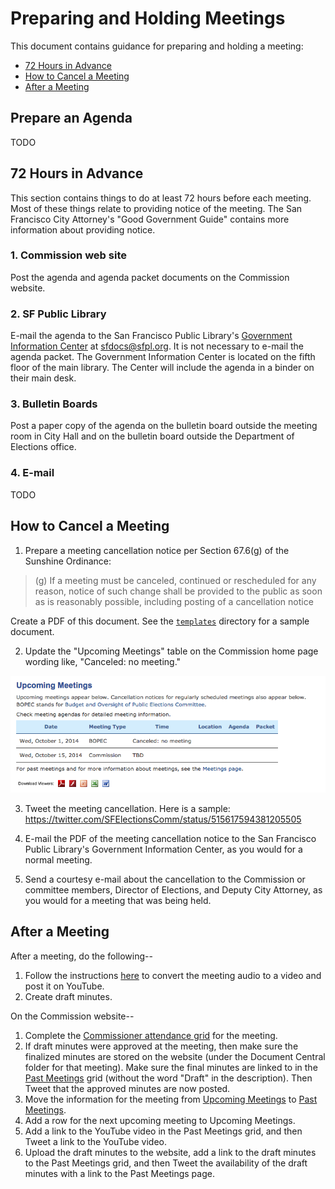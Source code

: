 Preparing and Holding Meetings
==============================

This document contains guidance for preparing and holding a meeting:

* [72 Hours in Advance](#72-hours-in-advance)
* [How to Cancel a Meeting](#how-to-cancel-a-meeting)
* [After a Meeting](#after-a-meeting)


Prepare an Agenda
-----------------

TODO


72 Hours in Advance
-------------------

This section contains things to do at least 72 hours before each meeting.
Most of these things relate to providing notice of the meeting.
The San Francisco City Attorney's "Good Government Guide" contains more
information about providing notice.


### 1. Commission web site

Post the agenda and agenda packet documents on the Commission website.


### 2. SF Public Library

E-mail the agenda to the San Francisco Public Library's [Government
Information Center][gov-info-center] at <sfdocs@sfpl.org>.
It is not necessary to e-mail the agenda packet.  The Government
Information Center is located on the fifth floor of the main library.
The Center will include the agenda in a binder on their main desk.


### 3. Bulletin Boards

Post a paper copy of the agenda on the bulletin board outside the
meeting room in City Hall and on the bulletin board outside the
Department of Elections office.


### 4. E-mail

TODO


How to Cancel a Meeting
-----------------------

1. Prepare a meeting cancellation notice per Section 67.6(g) of the Sunshine
   Ordinance:

> (g) If a meeting must be canceled, continued or rescheduled for any
reason, notice of such change shall be provided to the public as soon
as is reasonably possible, including posting of a cancellation notice

Create a PDF of this document.  See the [`templates`](templates) directory
for a sample document.

2. Update the "Upcoming Meetings" table on the Commission home page
   wording like, "Canceled: no meeting."

![](images/cancel_meeting_home_page.png "Meeting Cancellation on home page")

3. Tweet the meeting cancellation.  Here is a sample:
   https://twitter.com/SFElectionsComm/status/515617594381205505

4. E-mail the PDF of the meeting cancellation notice to the San Francisco
   Public Library's Government Information Center, as you would for a
   normal meeting.

5. Send a courtesy e-mail about the cancellation to the Commission or
   committee members, Director of Elections, and Deputy City Attorney,
   as you would for a meeting that was being held.


After a Meeting
---------------

After a meeting, do the following--

1. Follow the instructions [here][post_audio] to convert the meeting
   audio to a video and post it on YouTube.
2. Create draft minutes.

On the Commission website--

1. Complete the [Commissioner attendance grid][attendance-grid] for the meeting.
2. If draft minutes were approved at the meeting, then make sure the
   finalized minutes are stored on the website (under the Document
   Central folder for that meeting).  Make sure the final minutes
   are linked to in the [Past Meetings][past_meetings] grid (without
   the word "Draft" in the description).  Then Tweet that the
   approved minutes are now posted.
3. Move the information for the meeting from
   [Upcoming Meetings][upcoming_meetings] to [Past Meetings][past_meetings].
4. Add a row for the next upcoming meeting to Upcoming Meetings.
5. Add a link to the YouTube video in the Past Meetings grid, and then
   Tweet a link to the YouTube video.
6. Upload the draft minutes to the website, add a link to the draft minutes
   to the Past Meetings grid, and then Tweet the availability of the
   draft minutes with a link to the Past Meetings page.


[attendance-grid]: http://www.sfgov2.org/index.aspx?page=2918
[gov-info-center]: http://sfpl.org/index.php?pg=0200002601
[home-page]: http://www.sfgov2.org/index.aspx?page=319
[past_meetings]: http://www.sfgov2.org/index.aspx?page=1382
[post_audio]: https://github.com/cjerdonek/sf-elections-commission/blob/master/docs/audio.md
[upcoming_meetings]: http://www.sfgov2.org/index.aspx?page=319
